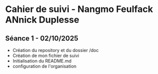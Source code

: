 # Cahier de suivi - Nangmo Feulfack ANnick Duplesse

## Séance 1 - 02/10/2025
- Création du repository et du dossier /doc
- Création de mon fichier de suivi
- Initialisation du README.md
- configuration de l'organisation
